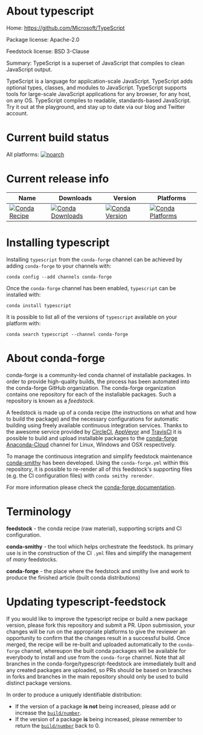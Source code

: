 About typescript
================

Home: https://github.com/Microsoft/TypeScript

Package license: Apache-2.0

Feedstock license: BSD 3-Clause

Summary: TypeScript is a superset of JavaScript that compiles to clean JavaScript output.

TypeScript is a language for application-scale JavaScript. TypeScript adds
optional types, classes, and modules to JavaScript. TypeScript supports
tools for large-scale JavaScript applications for any browser, for any
host, on any OS. TypeScript compiles to readable, standards-based JavaScript.
Try it out at the playground, and stay up to date via our blog and Twitter account.


Current build status
====================

All platforms:
[![noarch](https://img.shields.io/circleci/project/github/conda-forge/typescript-feedstock/master.svg?label=noarch)](https://circleci.com/gh/conda-forge/typescript-feedstock)

Current release info
====================

| Name | Downloads | Version | Platforms |
| --- | --- | --- | --- |
| [![Conda Recipe](https://img.shields.io/badge/recipe-typescript-green.svg)](https://anaconda.org/conda-forge/typescript) | [![Conda Downloads](https://img.shields.io/conda/dn/conda-forge/typescript.svg)](https://anaconda.org/conda-forge/typescript) | [![Conda Version](https://img.shields.io/conda/vn/conda-forge/typescript.svg)](https://anaconda.org/conda-forge/typescript) | [![Conda Platforms](https://img.shields.io/conda/pn/conda-forge/typescript.svg)](https://anaconda.org/conda-forge/typescript) |

Installing typescript
=====================

Installing `typescript` from the `conda-forge` channel can be achieved by adding `conda-forge` to your channels with:

```
conda config --add channels conda-forge
```

Once the `conda-forge` channel has been enabled, `typescript` can be installed with:

```
conda install typescript
```

It is possible to list all of the versions of `typescript` available on your platform with:

```
conda search typescript --channel conda-forge
```


About conda-forge
=================

conda-forge is a community-led conda channel of installable packages.
In order to provide high-quality builds, the process has been automated into the
conda-forge GitHub organization. The conda-forge organization contains one repository
for each of the installable packages. Such a repository is known as a *feedstock*.

A feedstock is made up of a conda recipe (the instructions on what and how to build
the package) and the necessary configurations for automatic building using freely
available continuous integration services. Thanks to the awesome service provided by
[CircleCI](https://circleci.com/), [AppVeyor](http://www.appveyor.com/)
and [TravisCI](https://travis-ci.org/) it is possible to build and upload installable
packages to the [conda-forge](https://anaconda.org/conda-forge)
[Anaconda-Cloud](http://docs.anaconda.org/) channel for Linux, Windows and OSX respectively.

To manage the continuous integration and simplify feedstock maintenance
[conda-smithy](http://github.com/conda-forge/conda-smithy) has been developed.
Using the ``conda-forge.yml`` within this repository, it is possible to re-render all of
this feedstock's supporting files (e.g. the CI configuration files) with ``conda smithy rerender``.

For more information please check the [conda-forge documentation](https://conda-forge.org/docs/).

Terminology
===========

**feedstock** - the conda recipe (raw material), supporting scripts and CI configuration.

**conda-smithy** - the tool which helps orchestrate the feedstock.
                   Its primary use is in the construction of the CI ``.yml`` files
                   and simplify the management of *many* feedstocks.

**conda-forge** - the place where the feedstock and smithy live and work to
                  produce the finished article (built conda distributions)


Updating typescript-feedstock
=============================

If you would like to improve the typescript recipe or build a new
package version, please fork this repository and submit a PR. Upon submission,
your changes will be run on the appropriate platforms to give the reviewer an
opportunity to confirm that the changes result in a successful build. Once
merged, the recipe will be re-built and uploaded automatically to the
`conda-forge` channel, whereupon the built conda packages will be available for
everybody to install and use from the `conda-forge` channel.
Note that all branches in the conda-forge/typescript-feedstock are
immediately built and any created packages are uploaded, so PRs should be based
on branches in forks and branches in the main repository should only be used to
build distinct package versions.

In order to produce a uniquely identifiable distribution:
 * If the version of a package **is not** being increased, please add or increase
   the [``build/number``](http://conda.pydata.org/docs/building/meta-yaml.html#build-number-and-string).
 * If the version of a package **is** being increased, please remember to return
   the [``build/number``](http://conda.pydata.org/docs/building/meta-yaml.html#build-number-and-string)
   back to 0.